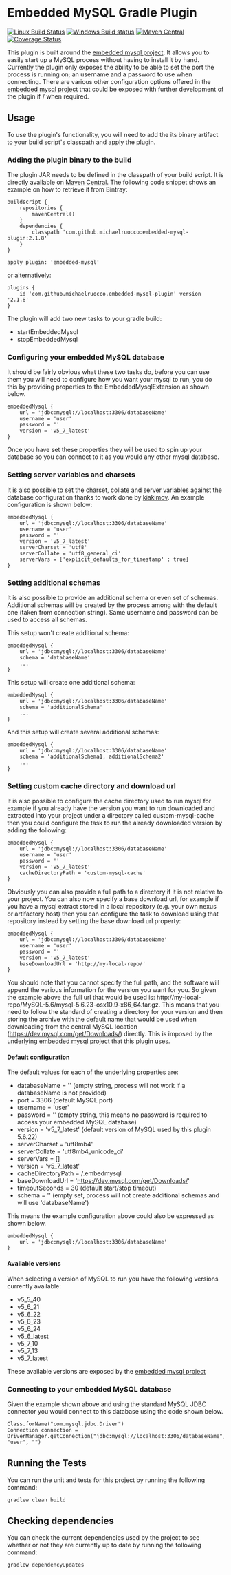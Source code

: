 # Embedded MySQL Gradle Plugin

[![Linux Build Status](https://travis-ci.org/michaelruocco/embedded-mysql-plugin.svg?branch=master)](https://travis-ci.org/michaelruocco/embedded-mysql-plugin)
[![Windows Build status](https://ci.appveyor.com/api/projects/status/ewbb2vr04e89sadf?svg=true)](https://ci.appveyor.com/project/michaelruocco/embedded-mysql-plugin)
[![Maven Central](https://img.shields.io/maven-metadata/v/http/central.maven.org/maven2/com/github/michaelruocco/embedded-mysql-plugin/maven-metadata.xml.svg)](http://repo1.maven.org/maven2/com/github/michaelruocco/embedded-mysql-plugin)
[![Coverage Status](https://coveralls.io/repos/michaelruocco/embedded-mysql-plugin/badge.svg?branch=master&service=github)](https://coveralls.io/github/michaelruocco/embedded-mysql-plugin?branch=master)

This plugin is built around the [embedded mysql project](https://github.com/wix/wix-embedded-mysql).
It allows you to easily start up a MySQL process without having to install it by hand. Currently
the plugin only exposes the ability to be able to set the port the process is running on; an
username and a password to use when connecting. There are various other configuration options offered
in the [embedded mysql project](https://github.com/wix/wix-embedded-mysql) that could be exposed with
further development of the plugin if / when required.

## Usage

To use the plugin's functionality, you will need to add the its binary artifact to your build script's
classpath and apply the plugin.

### Adding the plugin binary to the build

The plugin JAR needs to be defined in the classpath of your build script. It is directly available on
[Maven Central](http://search.maven.org/).
The following code snippet shows an example on how to retrieve it from Bintray:

```
buildscript {
    repositories {
        mavenCentral()
    }
    dependencies {
        classpath 'com.github.michaelruocco:embedded-mysql-plugin:2.1.8'
    }
}

apply plugin: 'embedded-mysql'
```

or alternatively:

```
plugins {
    id 'com.github.michaelruocco.embedded-mysql-plugin' version '2.1.8'
}
```

The plugin will add two new tasks to your gradle build:

* startEmbeddedMysql
* stopEmbeddedMysql

### Configuring your embedded MySQL database

It should be fairly obvious what these two tasks do, before you can use them you will need to
configure how you want your mysql to run, you do this by providing properties to the EmbeddedMysqlExtension
as shown below.

```
embeddedMysql {
    url = 'jdbc:mysql://localhost:3306/databaseName'
    username = 'user'
    password = ''
    version = 'v5_7_latest'
}
```

Once you have set these properties they will be used to spin up your database so you can connect to
it as you would any other mysql database.

### Setting server variables and charsets

It is also possible to set the charset, collate and server variables against the database configuration
thanks to work done by [kiakimov](https://github.com/kiakimov). An example configuration is shown below:

```
embeddedMysql {
    url = 'jdbc:mysql://localhost:3306/databaseName'
    username = 'user'
    password = ''
    version = 'v5_7_latest'
    serverCharset = 'utf8'
    serverCollate = 'utf8_general_ci'
    serverVars = ['explicit_defaults_for_timestamp' : true]
}
```

### Setting additional schemas

It is also possible to provide an additional schema or even set of schemas. Additional schemas will be created 
by the process among with the default one (taken from connection string). Same username and password can be 
used to access all schemas.

This setup won't create additional schema:

```
embeddedMysql {
    url = 'jdbc:mysql://localhost:3306/databaseName'
    schema = 'databaseName'
    ...
}
```

This setup will create one additional schema:

```
embeddedMysql {
    url = 'jdbc:mysql://localhost:3306/databaseName'
    schema = 'additionalSchema'
    ...
}
```

And this setup will create several additional schemas:

```
embeddedMysql {
    url = 'jdbc:mysql://localhost:3306/databaseName'
    schema = 'additionalSchema1, additionalSchema2'
    ...
}
```

### Setting custom cache directory and download url

It is also possible to configure the cache directory used to run mysql for example if you already have
the version you want to run downloaded and extracted into your project under a directory called custom-mysql-cache
then you could configure the task to run the already downloaded version by adding the following:

```
embeddedMysql {
    url = 'jdbc:mysql://localhost:3306/databaseName'
    username = 'user'
    password = ''
    version = 'v5_7_latest'
    cacheDirectoryPath = 'custom-mysql-cache'
}
```

Obviously you can also provide a full path to a directory if it is not relative to your project. You can also
now specify a base download url, for example if you have a mysql extract stored in a local repository (e.g. your
own nexus or artifactory host) then you can configure the task to download using that repository instead by setting
the base download url property:

```
embeddedMysql {
    url = 'jdbc:mysql://localhost:3306/databaseName'
    username = 'user'
    password = ''
    version = 'v5_7_latest'
    baseDownloadUrl = 'http://my-local-repo/'
}
```

You should note that you cannot specify the full path, and the software will append the
various information for the version you want for you. So given the example above the full url
that would be used is: http://my-local-repo/MySQL-5.6/mysql-5.6.23-osx10.9-x86_64.tar.gz. This
means that you need to follow the standard of creating a directory for your version and then storing
the archive with the default name that would be used when downloading from the central MySQL location
(https://dev.mysql.com/get/Downloads/) directly. This is imposed by the underlying
[embedded mysql project](https://github.com/wix/wix-embedded-mysql) that this plugin uses.

#### Default configuration

The default values for each of the underlying properties are:

* databaseName = '' (empty string, process will not work if a databaseName is not provided)
* port = 3306 (default MySQL port)
* username = 'user'
* password = '' (empty string, this means no password is required to access your embedded MySQL database)
* version = 'v5_7_latest' (default version of MySQL used by this plugin 5.6.22)
* serverCharset = 'utf8mb4'
* serverCollate = 'utf8mb4_unicode_ci'
* serverVars = []
* version = 'v5_7_latest'
* cacheDirectoryPath = <users home directory>/.embedmysql
* baseDownloadUrl = 'https://dev.mysql.com/get/Downloads/'
* timeoutSeconds = 30 (default start/stop timeout)
* schema = '' (empty set, process will not create additional schemas and will use 'databaseName')

This means the example configuration above could also be expressed as shown below.

```
embeddedMysql {
    url = 'jdbc:mysql://localhost:3306/databaseName'
}
```

#### Available versions

When selecting a version of MySQL to run you have the following versions currently available:

* v5_5_40
* v5_6_21
* v5_6_22
* v5_6_23
* v5_6_24
* v5_6_latest
* v5_7_10
* v5_7_13
* v5_7_latest

These available versions are exposed by the [embedded mysql project](https://github.com/wix/wix-embedded-mysql)

### Connecting to your embedded MySQL database

Given the example shown above and using the standard MySQL JDBC connector you would connect to
this database using the code shown below.

```
Class.forName("com.mysql.jdbc.Driver")
Connection connection = DriverManager.getConnection("jdbc:mysql://localhost:3306/databaseName", "user", "")
```

## Running the Tests

You can run the unit and tests for this project by running the following command:

```
gradlew clean build
```

## Checking dependencies

You can check the current dependencies used by the project to see whether
or not they are currently up to date by running the following command:

```
gradlew dependencyUpdates
```